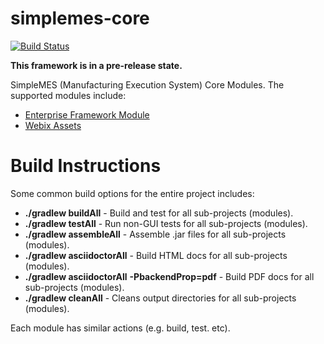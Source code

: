 # simplemes-core

[![Build Status](https://github.com/simplemes/simplemes-core/workflows/BuildAndTestAll/badge.svg)](https://github.com/simplemes/simplemes-core/actions)


**This framework is in a pre-release state.**


SimpleMES (Manufacturing Execution System) Core Modules.  The supported modules include:

* [Enterprise Framework Module](eframe)
* [Webix Assets](webix)

# Build Instructions

Some common build options for the entire project includes:

* **./gradlew buildAll** - Build and test for all sub-projects (modules). 
* **./gradlew testAll** -  Run non-GUI tests for all sub-projects (modules).
* **./gradlew assembleAll** - Assemble .jar files for all sub-projects (modules).
* **./gradlew asciidoctorAll** - Build HTML docs for all sub-projects (modules).
* **./gradlew asciidoctorAll** **-PbackendProp=pdf** - Build PDF docs for all sub-projects (modules).
* **./gradlew cleanAll** - Cleans output directories for all sub-projects (modules).

Each module has similar actions (e.g. build, test. etc).

